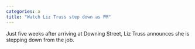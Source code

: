 ```yaml
---
categories: a
title: "Watch Liz Truss step down as PM"
---
```

Just five weeks after arriving at Downing Street, Liz Truss announces she is stepping down from the job.